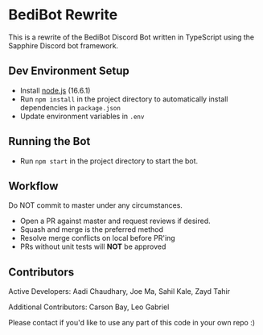 # BediBot Rewrite

This is a rewrite of the BediBot Discord Bot written in TypeScript using the Sapphire Discord bot framework.

## Dev Environment Setup

- Install [node.js](https://nodejs.org/en/) (16.6.1)
- Run `npm install` in the project directory to automatically install dependencies in `package.json`
- Update environment variables in `.env`

## Running the Bot

- Run `npm start` in the project directory to start the bot.

## Workflow

Do NOT commit to master under any circumstances.

- Open a PR against master and request reviews if desired.
- Squash and merge is the preferred method
- Resolve merge conflicts on local before PR'ing
- PRs without unit tests will **NOT** be approved

## Contributors

Active Developers: Aadi Chaudhary, Joe Ma, Sahil Kale, Zayd Tahir

Additional Contributors: Carson Bay, Leo Gabriel

Please contact if you'd like to use any part of this code in your own repo :)
